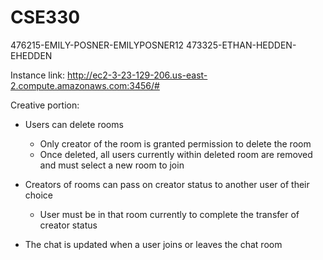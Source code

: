 # CSE330
476215-EMILY-POSNER-EMILYPOSNER12
473325-ETHAN-HEDDEN-EHEDDEN

Instance link: http://ec2-3-23-129-206.us-east-2.compute.amazonaws.com:3456/#

Creative portion:
  - Users can delete rooms
      
      - Only creator of the room is granted permission to delete the room
      - Once deleted, all users currently within deleted room are removed and must select a new room to join
 
  - Creators of rooms can pass on creator status to another user of their choice
      
      - User must be in that room currently to complete the transfer of creator status

  - The chat is updated when a user joins or leaves the chat room
      



